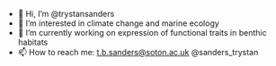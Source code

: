 - 👋 Hi, I’m @trystansanders
- 👀 I’m interested in climate change and marine ecology
- 🌱 I’m currently working on expression of functional traits in benthic habitats
- 📫 How to reach me: t.b.sanders@soton.ac.uk
                      @sanders_trystan

<!---
trystansanders/trystansanders is a ✨ special ✨ repository because its `README.md` (this file) appears on your GitHub profile.
You can click the Preview link to take a look at your changes.
--->
